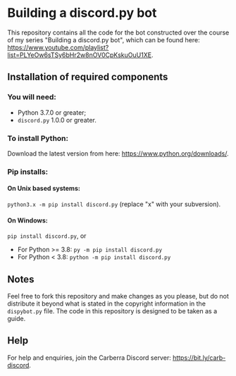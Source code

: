 # Building a discord.py bot

This repository contains all the code for the bot constructed over the course of my series "Building a discord.py bot", which can be found here: https://www.youtube.com/playlist?list=PLYeOw6sTSy6bHr2w8nOV0CpKskuOuU1XE.

## Installation of required components

### You will need:
- Python 3.7.0 or greater;
- `discord.py` 1.0.0 or greater.

### To install Python:
Download the latest version from here: https://www.python.org/downloads/.
  
### Pip installs:
#### On Unix based systems:
`python3.x -m pip install discord.py` (replace "x" with your subversion).
#### On Windows:
`pip install discord.py`, or
- For Python >= 3.8: `py -m pip install discord.py`
- For Python < 3.8: `python -m pip install discord.py`

## Notes

Feel free to fork this repository and make changes as you please, but do not distribute it beyond what is stated in the copyright information in the `dispybot.py` file. The code in this repository is designed to be taken as a guide.

## Help

For help and enquiries, join the Carberra Discord server: https://bit.ly/carb-discord.
